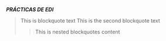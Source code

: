 _***PRÁCTICAS DE EDI***_
>This is blockquote text 
> This is the second blockquote text
>> This is nested blockquotes content
